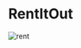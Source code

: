  # RentItOut
![rent](https://github.com/user-attachments/assets/584d3f2e-6fb2-4139-bdc1-eef469f70822)
